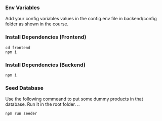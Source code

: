 ### Env Variables

Add your config variables values in the config.env file in backend/config folder as shown in the course.

### Install Dependencies (Frontend)

```
cd frontend
npm i
```

### Install Dependencies (Backend)

```
npm i
```

### Seed Database

Use the following commeand to put some dummy products in that database.
Run it in the root folder.
..

```
npm run seeder
```

